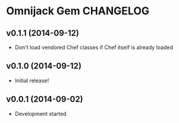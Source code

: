 Omnijack Gem CHANGELOG
======================

v0.1.1 (2014-09-12)
-------------------
- Don't load vendored Chef classes if Chef itself is already loaded

v0.1.0 (2014-09-12)
-------------------
- Initial release!

v0.0.1 (2014-09-02)
-------------------
- Development started
